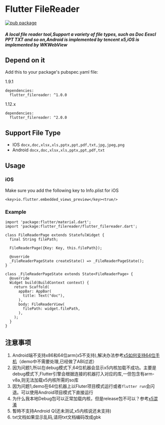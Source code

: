 # Flutter FileReader
[![pub package](https://img.shields.io/pub/v/flutter_filereader.svg)](https://pub.dartlang.org/packages/flutter_filereader)

##### A local file reader tool,Support a variety of file types, such as Doc Eexcl PPT TXT and so on,Android is implemented by tencent x5,iOS is implemented by WKWebView


## Depend on it
Add this to your package's pubspec.yaml file:

1.9.1
```
dependencies:
  flutter_filereader: ^1.0.0
```
1.12.x
```
dependencies:
  flutter_filereader: ^2.0.0
```


## Support File Type
* IOS `docx,doc,xlsx,xls,pptx,ppt,pdf,txt,jpg,jpeg,png`
* Android `docx,doc,xlsx,xls,pptx,ppt,pdf,txt`

## Usage

### iOS
Make sure you add the following key to Info.plist for iOS
```
<key>io.flutter.embedded_views_preview</key><true/>
```
 
### Example
```
import 'package:flutter/material.dart';
import 'package:flutter_filereader/flutter_filereader.dart';

class FileReaderPage extends StatefulWidget {
  final String filePath;

  FileReaderPage({Key: Key, this.filePath});

  @override
  _FileReaderPageState createState() => _FileReaderPageState();
}

class _FileReaderPageState extends State<FileReaderPage> {
  @override
  Widget build(BuildContext context) {
    return Scaffold(
      appBar: AppBar(
        title: Text("doc"),
      ),
      body: FileReaderView(
        filePath: widget.filePath,
      ),
    );
  }
}
```


## 注意事项

1. Android端不支持x86和64位arm(x5不支持),解决办法参考[x5如何支持64位手机](https://x5.tencent.com/tbs/technical.html#/detail/sdk/1/34cf1488-7dc2-41ca-a77f-0014112bcab7 "x5如何支持64位手机")（demo中不需要处理,已经做了ABI过滤）
2. 因为问题1,所以在debug模式下,64位机器会显示x5内核加载不成功。主要是debug模式下,Flutter引擎会根据连接的机器打入对应的库,一但包含有arm-v8a,则无法加载x5内核所需的so库
3. 因为问题1,demo在64位机器上以Fluter项目模式运行或者`flutter run`会闪退。可以使用Android项目模式下直接运行
4. 为什么我本地Debug包可以正常加载内核，但是release包不可以？参考[x5混淆](https://x5.tencent.com/tbs/technical.html#/detail/sdk/1/c25c10b9-00a7-4fd8-99d9-46041f248226 "x5混淆")
5. 暫時不支持Android Q(还未测试,x5内核说还未支持)
6. txt文档如果显示乱码,请将txt文档编码改成gbk

